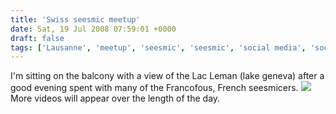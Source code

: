 ```yaml
---
title: 'Swiss seesmic meetup'
date: Sat, 19 Jul 2008 07:59:01 +0000
draft: false
tags: ['Lausanne', 'meetup', 'seesmic', 'seesmic', 'social media', 'social networking', 'switzerland']
---
```


I'm sitting on the balcony with a view of the Lac Leman (lake geneva) after a good evening spent with many of the Francofous, French seesmicers. [![](http://seesmic.com/images/spacer.gif)](http://seesmic.com) More videos will appear over the length of the day.